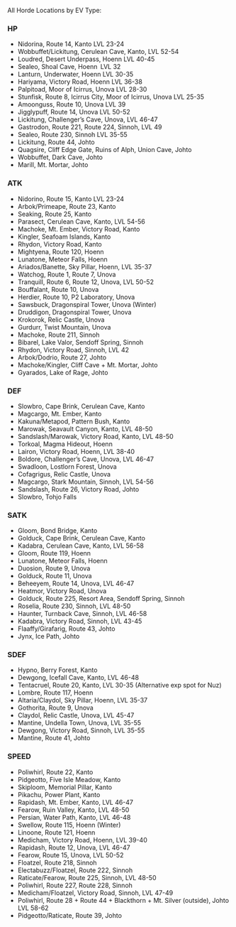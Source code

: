 All Horde Locations by EV Type:
### HP
- Nidorina, Route 14, Kanto LVL 23-24
- Wobbuffet/Lickitung, Cerulean Cave, Kanto, LVL 52-54
- Loudred, Desert Underpass, Hoenn LVL 40-45
- Sealeo, Shoal Cave, Hoenn LVL 32
- Lanturn, Underwater, Hoenn LVL 30-35
- Hariyama, Victory Road, Hoenn LVL 36-38
- Palpitoad, Moor of Icirrus, Unova LVL 28-30
- Stunfisk, Route 8, Icirrus City, Moor of Icirrus, Unova LVL 25-35
- Amoonguss, Route 10, Unova LVL 39
- Jigglypuff, Route 14, Unova LVL 50-52
- Lickitung, Challenger’s Cave, Unova, LVL 46-47
- Gastrodon, Route 221, Route 224, Sinnoh, LVL 49
- Sealeo, Route 230, Sinnoh LVL 35-55
- Lickitung, Route 44, Johto
- Quagsire, Cliff Edge Gate, Ruins of Alph, Union Cave, Johto
- Wobbuffet, Dark Cave, Johto
- Marill, Mt. Mortar, Johto

### ATK
- Nidorino, Route 15, Kanto LVL 23-24
- Arbok/Primeape, Route 23, Kanto
- Seaking, Route 25, Kanto
- Parasect, Cerulean Cave, Kanto, LVL 54-56
- Machoke, Mt. Ember, Victory Road, Kanto
- Kingler, Seafoam Islands, Kanto
- Rhydon, Victory Road, Kanto
- Mightyena, Route 120, Hoenn
- Lunatone, Meteor Falls, Hoenn
- Ariados/Banette, Sky Pillar, Hoenn, LVL 35-37
- Watchog, Route 1, Route 7, Unova
- Tranquill, Route 6, Route 12, Unova, LVL 50-52
- Bouffalant, Route 10, Unova
- Herdier, Route 10, P2 Laboratory, Unova
- Sawsbuck, Dragonspiral Tower, Unova (Winter)
- Druddigon, Dragonspiral Tower, Unova
- Krokorok, Relic Castle, Unova
- Gurdurr, Twist Mountain, Unova
- Machoke, Route 211, Sinnoh
- Bibarel, Lake Valor, Sendoff Spring, Sinnoh
- Rhydon, Victory Road, Sinnoh, LVL 42
- Arbok/Dodrio, Route 27, Johto
- Machoke/Kingler, Cliff Cave + Mt. Mortar, Johto
- Gyarados, Lake of Rage, Johto

### DEF
- Slowbro, Cape Brink, Cerulean Cave, Kanto
- Magcargo, Mt. Ember, Kanto
- Kakuna/Metapod, Pattern Bush, Kanto
- Marowak, Seavault Canyon, Kanto, LVL 48-50
- Sandslash/Marowak, Victory Road, Kanto, LVL 48-50
- Torkoal, Magma Hideout, Hoenn
- Lairon, Victory Road, Hoenn, LVL 38-40
- Boldore, Challenger’s Cave, Unova, LVL 46-47
- Swadloon, Lostlorn Forest, Unova
- Cofagrigus, Relic Castle, Unova
- Magcargo, Stark Mountain, Sinnoh, LVL 54-56
- Sandslash, Route 26, Victory Road, Johto
- Slowbro, Tohjo Falls

### SATK
- Gloom, Bond Bridge, Kanto
- Golduck, Cape Brink, Cerulean Cave, Kanto
- Kadabra, Cerulean Cave, Kanto, LVL 56-58
- Gloom, Route 119, Hoenn
- Lunatone, Meteor Falls, Hoenn
- Duosion, Route 9, Unova
- Golduck, Route 11, Unova
- Beheeyem, Route 14, Unova, LVL 46-47
- Heatmor, Victory Road, Unova
- Golduck, Route 225, Resort Area, Sendoff Spring, Sinnoh
- Roselia, Route 230, Sinnoh, LVL 48-50
- Haunter, Turnback Cave, Sinnoh, LVL 46-58
- Kadabra, Victory Road, Sinnoh, LVL 43-45
- Flaaffy/Girafarig, Route 43, Johto
- Jynx, Ice Path, Johto

### SDEF
- Hypno, Berry Forest, Kanto
- Dewgong, Icefall Cave, Kanto, LVL 46-48
- Tentacruel, Route 20, Kanto, LVL 30-35 (Alternative exp spot for Nuz)
- Lombre, Route 117, Hoenn
- Altaria/Claydol, Sky Pillar, Hoenn, LVL 35-37
- Gothorita, Route 9, Unova
- Claydol, Relic Castle, Unova, LVL 45-47
- Mantine, Undella Town, Unova, LVL 35-55
- Dewgong, Victory Road, Sinnoh, LVL 35-55
- Mantine, Route 41, Johto

### SPEED
- Poliwhirl, Route 22, Kanto
- Pidgeotto, Five Isle Meadow, Kanto
- Skiploom, Memorial Pillar, Kanto
- Pikachu, Power Plant, Kanto
- Rapidash, Mt. Ember, Kanto, LVL 46-47
- Fearow, Ruin Valley, Kanto, LVL 48-50
- Persian, Water Path, Kanto, LVL 46-48
- Swellow, Route 115, Hoenn (Winter)
- Linoone, Route 121, Hoenn
- Medicham, Victory Road, Hoenn, LVL 39-40
- Rapidash, Route 12, Unova, LVL 46-47
- Fearow, Route 15, Unova, LVL 50-52
- Floatzel, Route 218, Sinnoh
- Electabuzz/Floatzel, Route 222, Sinnoh
- Raticate/Fearow, Route 225, Sinnoh, LVL 48-50
- Poliwhirl, Route 227, Route 228, Sinnoh
- Medicham/Floatzel, Victory Road, Sinnoh, LVL 47-49
- Poliwhirl, Route 28 + Route 44 + Blackthorn + Mt. Silver (outside), Johto LVL 58-62
- Pidgeotto/Raticate, Route 39, Johto
